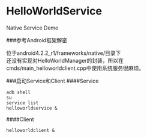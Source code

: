 # HelloWorldService
Native Service Demo

###参考Android框架解密

位于android4.2.2_r1/frameworks/native/目录下<br>
还没有实现对HelloWorldManager的封装，所以在cmds/main_helloworldclient.cpp中使用系统服务很麻烦。<br>

###启动Service和Client
####Service
```
adb shell
su
service list
helloworldservice &
```
####Client
```
helloworldclient &
```

